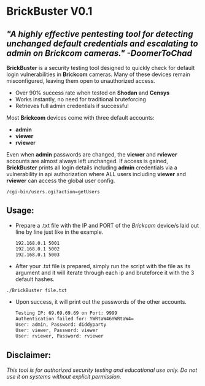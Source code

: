 # BrickBuster V0.1
## _"A highly effective pentesting tool for detecting unchanged default credentials and escalating to admin on Brickcom cameras." -DoomerToChad_

**BrickBuster** is a security testing tool designed to quickly check for default login vulnerabilities in **Brickcom** cameras.
Many of these devices remain misconfigured, leaving them open to unauthorized access.
- Over 90% success rate when tested on **Shodan** and **Censys**
- Works instantly, no need for traditional bruteforcing
- Retrieves full admin credentials if successful

Most **Brickcom** devices come with three default accounts:
- **admin**
- **viewer**
- **rviewer**
  
Even when **admin** passwords are changed, the **viewer** and **rviewer** accounts are almost always left unchanged.
If access is gained, **BrickBuster** prints all login details including **admin** credentials via a vulnerability
in api authorization where ALL users including **viewer** and **rviewer** can access the global user config.

`/cgi-bin/users.cgi?action=getUsers`

## Usage:
- Prepare a .txt file with the IP and PORT of the *Brickcam* device/s laid out line by line just like in the example.

  ```bash
  192.168.0.1 5001
  192.168.0.1 5002
  192.168.0.1 5003
  ```
- After your .txt file is prepared, simply run the script with the file as its argument and it will iterate through each ip and bruteforce it with the 3 default hashes.

`./BrickBuster file.txt`

- Upon success, it will print out the passwords of the other accounts.

  ```bash
  Testing IP: 69.69.69.69 on Port: 9999
  Authentication failed for: YWRtaW46YWRtaW4=
  User: admin, Password: diddyparty
  User: viewer, Password: viewer
  User: rviewer, Password: rviewer
  ```

## Disclaimer:

*This tool is for authorized security testing and educational use only. Do not use it on systems without explicit permission.*

  
